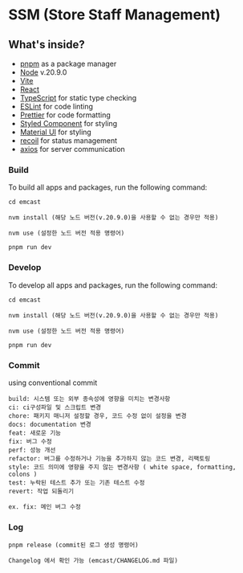# SSM (Store Staff Management)

## What's inside?

- [pnpm](https://pnpm.io/ko/) as a package manager
- [Node](https://nodejs.org/en) v.20.9.0
- [Vite](https://ko.vitejs.dev/)
- [React](https://react.dev/)
- [TypeScript](https://www.typescriptlang.org/) for static type checking
- [ESLint](https://eslint.org/) for code linting
- [Prettier](https://prettier.io) for code formatting
- [Styled Component](https://styled-components.com/) for styling
- [Material UI](https://mui.com/) for styling
- [recoil](https://recoiljs.org/ko/) for status management
- [axios](https://axios-http.com/kr/docs/intro) for server communication

### Build

To build all apps and packages, run the following command:

```
cd emcast

nvm install (해당 노드 버전(v.20.9.0)을 사용할 수 없는 경우만 적용)

nvm use (설정한 노드 버전 적용 명령어)

pnpm run dev
```

### Develop

To develop all apps and packages, run the following command:

```
cd emcast

nvm install (해당 노드 버전(v.20.9.0)을 사용할 수 없는 경우만 적용)

nvm use (설정한 노드 버전 적용 명령어)

pnpm run dev
```

### Commit

using conventional commit

```
build: 시스템 또는 외부 종속성에 영향을 미치는 변경사항
ci: ci구성파일 및 스크립트 변경
chore: 패키지 매니저 설정할 경우, 코드 수정 없이 설정을 변경
docs: documentation 변경
feat: 새로운 기능
fix: 버그 수정
perf: 성능 개선
refactor: 버그를 수정하거나 기능을 추가하지 않는 코드 변경, 리팩토링
style: 코드 의미에 영향을 주지 않는 변경사항 ( white space, formatting, colons )
test: 누락된 테스트 추가 또는 기존 테스트 수정
revert: 작업 되돌리기

ex. fix: 메인 버그 수정
```

### Log

```
pnpm release (commit된 로그 생성 명령어)

Changelog 에서 확인 가능 (emcast/CHANGELOG.md 파일)

```
